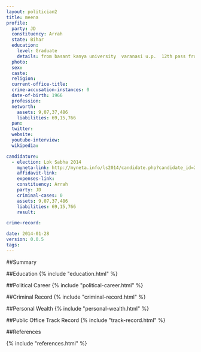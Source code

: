 ```yaml
---
layout: politician2
title: meena
profile: 
  party: JD
  constituency: Arrah
  state: Bihar
  education: 
    level: Graduate
    details: from basant kanya university  varanasi u.p.  12th pass from vipin bihari chakravarti inter college varanasi u.p.  10th pass from gopi radha balika school durgakund  varanasi u.p.
  photo: 
  sex: 
  caste: 
  religion: 
  current-office-title: 
  crime-accusation-instances: 0
  date-of-birth: 1966
  profession: 
  networth: 
    assets: 9,07,37,486
    liabilities: 69,15,766
  pan: 
  twitter: 
  website: 
  youtube-interview: 
  wikipedia: 

candidature: 
  - election: Lok Sabha 2014
    myneta-link: http://myneta.info/ls2014/candidate.php?candidate_id=2647
    affidavit-link: 
    expenses-link: 
    constituency: Arrah 
    party: JD
    criminal-cases: 0
    assets: 9,07,37,486
    liabilities: 69,15,766
    result:  

crime-record: 

date: 2014-01-28
version: 0.0.5
tags: 
---
```

##Summary


##Education
{% include "education.html" %}


##Political Career
{% include "political-career.html" %}


##Criminal Record
{% include "criminal-record.html" %}


##Personal Wealth
{% include "personal-wealth.html" %}


##Public Office Track Record
{% include "track-record.html" %}


##References


{% include "references.html" %}